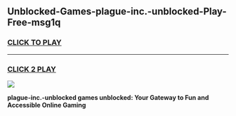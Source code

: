 
## Unblocked-Games-plague-inc.-unblocked-Play-Free-msg1q
<h3>
<a href="https://premium76.site?title=plague-inc.-unblocked&ref=21A">CLICK TO PLAY</a></h3>
<hr>

<h3>
<a href="https://premium76.site?title=plague-inc.-unblocked&ref=21A">CLICK 2 PLAY</a>
  
</h3>

<a href="https://premium76.site?title=plague-inc.-unblocked&ref=21A"><img src="https://clearcache.store/games.png"></a>


**plague-inc.-unblocked games unblocked: Your Gateway to Fun and Accessible Online Gaming**
